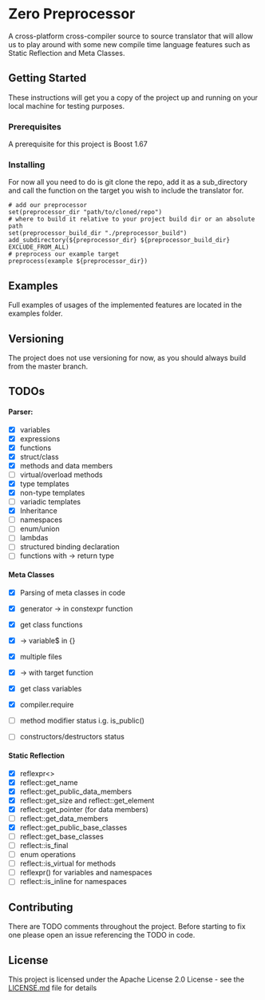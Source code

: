 # Zero Preprocessor

A cross-platform cross-compiler source to source translator that will allow us to play around with some new compile time language features such as Static Reflection and Meta Classes.

## Getting Started

These instructions will get you a copy of the project up and running on your local machine for testing purposes.

### Prerequisites

A prerequisite for this project is Boost 1.67

### Installing

For now all you need to do is git clone the repo, add it as a sub_directory and call the function on the target you wish to include the translator for.
```
# add our preprocessor
set(preprocessor_dir "path/to/cloned/repo")
# where to build it relative to your project build dir or an absolute path
set(preprocessor_build_dir "./preprocessor_build")
add_subdirectory(${preprocessor_dir} ${preprocessor_build_dir} EXCLUDE_FROM_ALL)
# preprocess our example target
preprocess(example ${preprocessor_dir})
```

## Examples

Full examples of usages of the implemented features are located in the examples folder.

## Versioning

The project does not use versioning for now, as you should always build from the master branch.

## TODOs
#### Parser:
- [x] variables
- [x] expressions
- [x] functions
- [x] struct/class
- [x] methods and data members
- [ ] virtual/overload methods
- [x] type templates
- [x] non-type templates
- [ ] variadic templates
- [x] Inheritance
- [ ] namespaces
- [ ] enum/union
- [ ] lambdas
- [ ] structured binding declaration
- [ ] functions with -> return type

#### Meta Classes
- [x] Parsing of meta classes in code
- [x] generator -> in constexpr function
- [x] get class functions
- [x] -> variable$ in {}
- [x] multiple files
- [x] -> with target function
- [x] get class variables
- [x] compiler.require
- [ ] method modifier status i.g. is_public()
- [ ] constructors/destructors status


#### Static Reflection
- [x] reflexpr<>
- [x] reflect::get_name
- [x] reflect::get_public_data_members
- [x] reflect::get_size and reflect::get_element
- [x] reflect::get_pointer (for data members)
- [ ] reflect::get_data_members
- [x] reflect::get_public_base_classes
- [ ] reflect::get_base_classes
- [ ] reflect::is_final
- [ ] enum operations
- [ ] reflect::is_virtual for methods
- [ ] reflexpr() for variables and namespaces
- [ ] reflect::is_inline for namespaces

## Contributing

There are TODO comments throughout the project. Before starting to fix one please open an issue referencing the TODO in code.

## License

This project is licensed under the Apache License 2.0 License - see the [LICENSE.md](LICENSE.md) file for details
